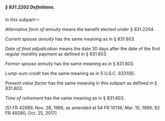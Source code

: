 ##### § 831.2202 Definitions. #####

In this subpart—

*Alternative form of annuity* means the benefit elected under § 831.2204.

*Current spouse annuity* has the same meaning as in § 831.603.

*Date of final adjudication* means the date 30 days after the date of the first regular monthly payment as defined in § 831.603.

*Former spouse annuity* has the same meaning as in § 831.603.

*Lump-sum credit* has the same meaning as in 5 U.S.C. 8331(8).

*Present value factor* has the same meaning in this subpart as defined in § 831.603.

*Time of retirement* has the same meaning as in § 831.603.

[51 FR 42989, Nov. 28, 1986, as amended at 54 FR 10136, Mar. 10, 1989; 82 FR 49280, Oct. 25, 2017]
